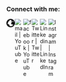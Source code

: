 ### Connect with me:

[<img align="left" alt="Website" width="22px" src="https://raw.githubusercontent.com/iconic/open-iconic/master/svg/globe.svg" />][website]
[<img align="left" alt="mail | YouTube" width="22px" src="https://cdn.jsdelivr.net/npm/simple-icons@v4/icons/gmail.svg" />][mail]
[<img align="left" alt="facebook | YouTube" width="22px" src="https://cdn.jsdelivr.net/npm/simple-icons@v4/icons/facebook.svg" />][facebook]
[<img align="left" alt="Twitter | Twitter" width="22px" src="https://cdn.jsdelivr.net/npm/simple-icons@v4/icons/twitter.svg" />][twitter]
[<img align="left" alt="Linkedin | LinkedIn" width="22px" src="https://cdn.jsdelivr.net/npm/simple-icons@v4/icons/linkedin.svg" />][linkedin]
[<img align="left" alt="Instagram | Instagram" width="22px" src="https://cdn.jsdelivr.net/npm/simple-icons@v4/icons/instagram.svg" />][instagram]

[website]: https://jahidulsaeid.com
[mail]: mailto:me@jahidulsaeid.com
[twitter]: https://twitter.com/jahidulsaeid
[facebook]: https://facebook.com/jahidulsaeid
[instagram]: https://instagram.com/jahidulsaeid
[linkedin]: https://linkedin.com/in/jahidulsaeid

